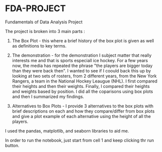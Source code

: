 # FDA-PROJECT
Fundamentals of Data Analysis Project


The project is broken into 3 main parts :
1. The Box Plot -  this where a brief history of the box plot is given as well as definitions to key terms.

2. The demonstration - for the demonstration I subject matter that really interests me and that is sports especiall ice hockey.
For a few years now, the media has repeated the phrase "the players are bigger today than they were back then". I wanted to see if I coould back this up by looking at two sets of rosters, from 2 different years, from the New York Rangers, a team in the National Hockey Leaugue (NHL). I first compared their heights and then their weights. Finally, I compared their heights and weights based by position.
I did all the coparisons using box plots and then I summarized my findings.

3. Alternatives to Box Plots -  I provide 3 alternatives to the box plots with brief descriptions on each and how they compare/differ from box plots and give a plot example of each alternative using the height of all the players.

I used the pandas, matplotlib, and seaborn libraries to aid me.

In order to run the notebook, just start from cell 1 and keep clicking thr run button.
